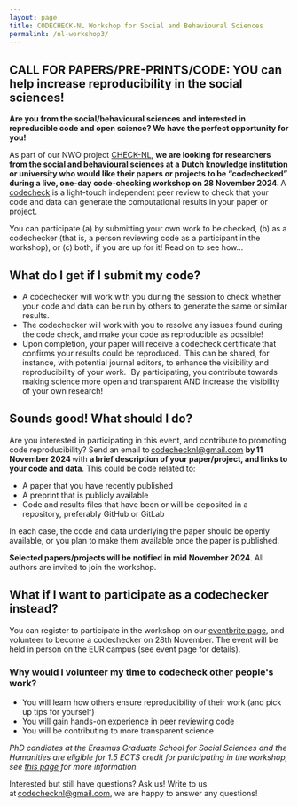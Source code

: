 ```yaml
---
layout: page
title: CODECHECK-NL Workshop for Social and Behavioural Sciences
permalink: /nl-workshop3/
---
```


## CALL FOR PAPERS/PRE-PRINTS/CODE: YOU can help increase reproducibility in the social sciences!

**Are you from the social/behavioural sciences and interested in reproducible code and open science? We have the perfect opportunity for you!**
 
As part of our NWO project [CHECK-NL](https://codecheck.org.uk/nl), **we are looking for researchers from the social and behavioural sciences at a Dutch knowledge institution or university who would like their papers or projects to be “codechecked” during a live, one-day code-checking workshop on 28 November 2024.** A [codecheck](https://codecheck.org.uk/process/) is a light-touch independent peer review to check that your code and data can generate the computational results in your paper or project.  

You can participate (a) by submitting your own work to be checked, (b) as a codechecker (that is, a person reviewing code as a participant in the workshop), or (c) both, if you are up for it! Read on to see how…  


## What do I get if I submit my code?  

-	A codechecker will work with you during the session to check whether your code and data can be run by others to generate the same or similar results.  
-	The codechecker will work with you to resolve any issues found during the code check, and make your code as reproducible as possible!  
-	Upon completion, your paper will receive a codecheck certificate that confirms your results could be reproduced.  This can be shared, for instance, with potential journal editors, to enhance the visibility and reproducibility of your work.   
By participating, you contribute towards making science more open and transparent AND increase the visibility of your own research!  

## Sounds good! What should I do?  

Are you interested in participating in this event, and contribute to promoting code reproducibility? Send an email to codechecknl@gmail.com **by 11 November 2024** with **a brief description of your paper/project, and links to your code and data**. This could be code related to:  
-	A paper that you have recently published  
-	A preprint that is publicly available  
-	Code and results files that have been or will be deposited in a repository, preferably  GitHub or GitLab 

In each case, the code and data underlying the paper should be openly available, or you plan to make them available once the paper is published. 

**Selected papers/projects will be notified in mid November 2024**. All authors are invited to join the workshop.  

## What if I want to participate as a codechecker instead? 

You can register to participate in the workshop on our [eventbrite page](https://www.eventbrite.nl/e/codecheck-workshop-for-the-social-sciences-tickets-1024618099317?aff=oddtdtcreator), and volunteer to become a codechecker on 28th November. The event will be held in person on the EUR campus (see event page for details).  

### Why would I volunteer my time to codecheck other people's work? 
-	You will learn how others ensure reproducibility of their work (and pick up tips for yourself)
-	You will gain hands-on experience in peer reviewing code 
-	You will be contributing to more transparent science 

*PhD candiates at the Erasmus Graduate School for Social Sciences and the Humanities are eligible for 1.5 ECTS credit for participating in the workshop, see [this page](https://www.eur.nl/en/egsh/course/code-check-your-research) for more information.*

Interested but still have questions? Ask us! 
Write to us at codechecknl@gmail.com, we are happy to answer any questions!  
 
